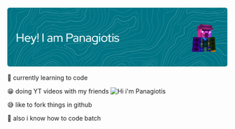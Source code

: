 ![Hi i'm Panagiotis](./Banner.png)

🏫 currently learning to code

😁 doing YT videos with my friends                                            ![Hi i'm Panagiotis](./Discord.gif)

😅 like to fork things in github

🦇 also i know how to code batch
